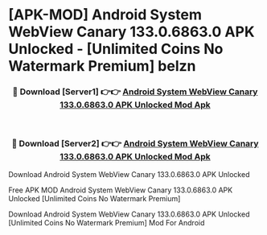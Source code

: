 # [APK-MOD] Android System WebView Canary 133.0.6863.0 APK Unlocked - [Unlimited Coins No Watermark Premium] belzn



<div align="center">
<h3>🔴 Download [Server1] 👉👉 <a href="https://momento.my/?title=Android_System_WebView_Canary_133.0.6863.0_APK_Unlocked">Android System WebView Canary 133.0.6863.0 APK Unlocked Mod Apk</a></h3><br>

<h3>🔴 Download [Server2] 👉👉 <a href="https://momento.my/?title=Android_System_WebView_Canary_133.0.6863.0_APK_Unlocked">Android System WebView Canary 133.0.6863.0 APK Unlocked Mod Apk</a></h3>
</div>



Download Android System WebView Canary 133.0.6863.0 APK Unlocked 

Free APK MOD Android System WebView Canary 133.0.6863.0 APK Unlocked [Unlimited Coins No Watermark Premium]

Download Android System WebView Canary 133.0.6863.0 APK Unlocked [Unlimited Coins No Watermark Premium] Mod For Android
